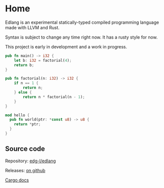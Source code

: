 # Home

Edlang is an experimental statically-typed compiled programming language made with LLVM and Rust.

Syntax is subject to change any time right now. It has a rusty style for now.

This project is early in development and a work in progress.

```rust
pub fn main() -> i32 {
    let b: i32 = factorial(4);
    return b;
}

pub fn factorial(n: i32) -> i32 {
    if n == 1 {
        return n;
    } else {
        return n * factorial(n - 1);
    }
}

mod hello {
  pub fn world(ptr: *const u8) -> u8 {
    return *ptr;
  }
}
```

## Source code

Repository: [edg-l/edlang](https://github.com/edg-l/edlang)

Releases: [on github](https://github.com/edg-l/edlang/releases)

[Cargo docs](https://edg-l.github.io/edlang/edb/index.html)
